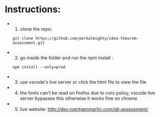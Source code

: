 # Instructions:

- 1. clone the repo: 
    ```
    git clone https://github.com/porkalmighty/idea-theorem-assessment.git
    ```
- 2.  go inside the folder and run the npm install : 
    ```
    npm install --only=prod
    ```
- 3. use vscode's live server or click the html file to view the file
- 4. the fonts can't be read on firefox due to cors policy, vscode live server bypasses this otherwise it works fine on chrome
- 5. live website: http://dev.roentgenmartin.com/idt-assessment/